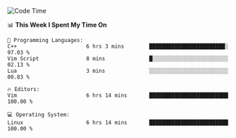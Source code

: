 <!-- [![Top Langs](https://github-readme-stats.vercel.app/api/top-langs/?username=gagahsyuja&theme=dracula&hide_border=true&border_radius=7)](https://github.com/anuraghazra/github-readme-stats) -->

<!--START_SECTION:waka-->
![Code Time](http://img.shields.io/badge/Code%20Time-113%20hrs%2056%20mins-blue)

📊 **This Week I Spent My Time On** 

```text
💬 Programming Languages: 
C++                      6 hrs 3 mins        ████████████████████████░   97.03 % 
Vim Script               8 mins              █░░░░░░░░░░░░░░░░░░░░░░░░   02.13 % 
Lua                      3 mins              ░░░░░░░░░░░░░░░░░░░░░░░░░   00.83 % 

🔥 Editors: 
Vim                      6 hrs 14 mins       █████████████████████████   100.00 % 

💻 Operating System: 
Linux                    6 hrs 14 mins       █████████████████████████   100.00 % 
```


<!--END_SECTION:waka-->
